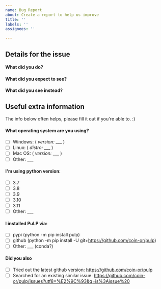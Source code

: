 ```yaml
---
name: Bug Report
about: Create a report to help us improve
title: ''
labels: ''
assignees: ''

---
```


<!--
Thanks for coming here to report a bug. :)

Please describe it in the sections below, fill out the correct check boxes with an "x", replacing the space inside [ ], then click the "Submit new issue" button at the bottom
-->

Details for the issue
--------------------

#### What did you do?


#### What did you expect to see?


#### What did you see instead?


Useful extra information
-------------------------

The info below often helps, please fill it out if you're able to. :)

#### What operating system are you using?

- [ ] Windows: ( _version:_ ___ )
- [ ] Linux: ( _distro:_ ___ )
- [ ] Mac OS: ( _version:_ ___ )
- [ ] Other: ___

#### I'm using python version:

- [ ] 3.7
- [ ] 3.8
- [ ] 3.9
- [ ] 3.10
- [ ] 3.11
- [ ] Other: ___

#### I installed PuLP via:

- [ ] pypi (python -m pip install pulp)
- [ ] github (python -m pip install -U git+https://github.com/coin-or/pulp)
- [ ] Other: ___ (conda?)

#### Did you also

- [ ] Tried out the latest github version: https://github.com/coin-or/pulp
- [ ] Searched for an existing similar issue: https://github.com/coin-or/pulp/issues?utf8=%E2%9C%93&q=is%3Aissue%20
